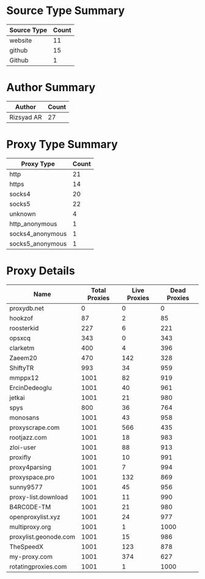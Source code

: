 # Source Type Summary

| Source Type | Count |
|-------------|-------|
| website | 11 |
| github | 15 |
| Github | 1 |


# Author Summary

| Author | Count |
|--------|-------|
| Rizsyad AR | 27 |


# Proxy Type Summary

| Proxy Type | Count |
|------------|-------|
| http | 21 |
| https | 14 |
| socks4 | 20 |
| socks5 | 22 |
| unknown | 4 |
| http_anonymous | 1 |
| socks4_anonymous | 1 |
| socks5_anonymous | 1 |


# Proxy Details

| Name | Total Proxies | Live Proxies | Dead Proxies |
|------|---------------|--------------|---------------|
| proxydb.net | 0 | 0 | 0 |
| hookzof | 87 | 2 | 85 |
| roosterkid | 227 | 6 | 221 |
| opsxcq | 343 | 0 | 343 |
| clarketm | 400 | 4 | 396 |
| Zaeem20 | 470 | 142 | 328 |
| ShiftyTR | 993 | 34 | 959 |
| mmppx12 | 1001 | 82 | 919 |
| ErcinDedeoglu | 1001 | 40 | 961 |
| jetkai | 1001 | 21 | 980 |
| spys | 800 | 36 | 764 |
| monosans | 1001 | 43 | 958 |
| proxyscrape.com | 1001 | 566 | 435 |
| rootjazz.com | 1001 | 18 | 983 |
| zloi-user | 1001 | 88 | 913 |
| proxifly | 1001 | 10 | 991 |
| proxy4parsing | 1001 | 7 | 994 |
| proxyspace.pro | 1001 | 132 | 869 |
| sunny9577 | 1001 | 45 | 956 |
| proxy-list.download | 1001 | 11 | 990 |
| B4RC0DE-TM | 1001 | 21 | 980 |
| openproxylist.xyz | 1001 | 24 | 977 |
| multiproxy.org | 1001 | 1 | 1000 |
| proxylist.geonode.com | 1001 | 15 | 986 |
| TheSpeedX | 1001 | 123 | 878 |
| my-proxy.com | 1001 | 374 | 627 |
| rotatingproxies.com | 1001 | 1 | 1000 |

